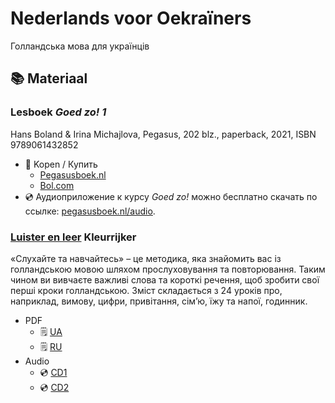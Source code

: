 # Nederlands voor Oekraïners
Голландська мова для українців

## 📚 Materiaal

### Lesboek **_Goed zo! 1_** 
Hans Boland & Irina Michajlova, Pegasus, 202 blz., paperback, 2021, ISBN 9789061432852

* 📖 Kopen / Купить 
    * [Pegasusboek.nl](https://www.pegasusboek.nl/goed-zo-deel-1.html?___store=russian&___from_store=default)
    * [Bol.com](https://www.bol.com/nl/nl/p/goed-zo-1/1001004005271194/?bltgh=ruiQcp2XBZ2BrQv1JnVLQg.2_6.9.ProductTitle)
* 💿 Аудиоприложение к курсу _Goed zo!_ можно бесплатно скачать по ссылке: [pegasusboek.nl/audio](https://www.pegasusboek.nl/audio).

### [Luister en leer](https://kleurrijker.nl/luister-en-leer-cd1-en-cd2/) Kleurrijker
«Слухайте та навчайтесь» – це методика, яка знайомить вас із голландською мовою шляхом прослуховування та повторювання. Таким чином ви вивчаєте важливі слова та короткі речення, щоб зробити свої перші кроки голландською.
Зміст складається з 24 уроків про, наприклад, вимову, цифри, привітання, сім’ю, їжу та напої, годинник.

* PDF 
    * 🗒️ [UA](https://kleurrijker.nl/wp-content/uploads/luister_en_leer_tekst_oekrains.pdf) 
    * 🗒️ [RU](https://kleurrijker.nl/wp-content/uploads/luister_en_leer_tekst_russisch.pdf)
* Audio 
    * 💿 [CD1](https://soundcloud.com/user-526378923/sets/luister-en-leer-cd1/s-T8mqEyw4hgZ) 
    * 💿 [CD2](https://soundcloud.com/user-526378923/sets/luister-en-leer-cd2/s-Ms9g8BrkaWW)